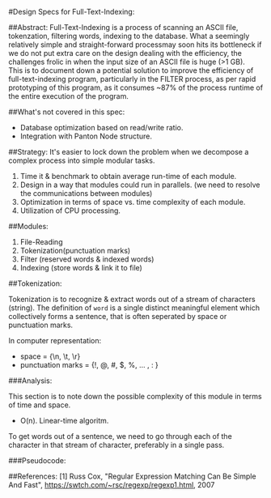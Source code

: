 #Design Specs for Full-Text-Indexing:

##Abstract:
Full-Text-Indexing is a process of scanning an ASCII file, tokenzation, filtering words, indexing to the database. What a seemingly relatively simple and straight-forward processmay soon hits its bottleneck if we do not put extra care on the design dealing with the efficiency, the challenges frolic in when the input size of an ASCII file is huge (>1 GB).  
This is to document down a potential solution to improve the efficiency of full-text-indexing program, particularly in the FILTER process, as per rapid prototyping of this program, as it consumes ~87% of the process runtime of the entire execution of the program.

##What's not covered in this spec:
- Database optimization based on read/write ratio.
- Integration with Panton Node structure.

##Strategy:
It's easier to lock down the problem when we decompose a complex process into simple modular tasks. 

1. Time it & benchmark to obtain average run-time of each module.
2. Design in a way that modules could run in parallels. (we need to resolve the communications between modules)
3. Optimization in terms of space vs. time complexity of each module.
4. Utilization of CPU processing.   

##Modules:
1. File-Reading
2. Tokenization(punctuation marks)
3. Filter (reserved words & indexed words)
4. Indexing (store words & link it to file)



##Tokenization:

Tokenization is to recognize & extract words out of a stream of characters (string). The definition of `word` is a single distinct meaningful element which collectively forms a sentence, that is often seperated by space or punctuation marks.

In computer representation:
- space = {\n, \t, \r} 
- punctuation marks = {!, @, #, $, %, ... , : }   


###Analysis:

This section is to note down the possible complexity of this module in terms of time and space.

- O(n). Linear-time algoritm.

To get words out of a sentence, we need to go through each of the character in that stream of character, preferably in a single pass. 


###Pseudocode:






















   









##References:
[1] Russ Cox, "Regular Expression Matching Can Be Simple And Fast", https://swtch.com/~rsc/regexp/regexp1.html, 2007

